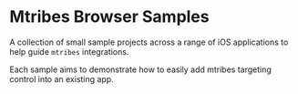 # Mtribes Browser Samples

A collection of small sample projects across a range of iOS applications to help
guide `mtribes` integrations.

Each sample aims to demonstrate how to easily add mtribes targeting control into
an existing app.
